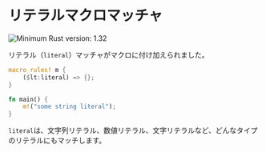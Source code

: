 <!--
# literal macro matcher
-->
# リテラルマクロマッチャ

![Minimum Rust version: 1.32](https://img.shields.io/badge/Minimum%20Rust%20Version-1.32-brightgreen.svg)

<!--
A new `literal` matcher was added for macros:
-->
リテラル（`literal`）マッチャがマクロに付け加えられました。

```rust
macro_rules! m {
    ($lt:literal) => {};
}

fn main() {
    m!("some string literal");
}
```

<!--
`literal` matches against literals of any type; string literals, numeric
literals, `char` literals.
-->
`literal`は、文字列リテラル、数値リテラル、文字リテラルなど、どんなタイプのリテラルにもマッチします。
